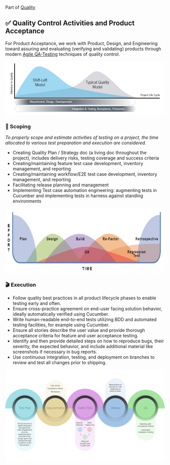 Part of [Quality](/README.md)

## :white_check_mark: Quality Control Activities and Product Acceptance

For Product Acceptance, we work with Product, Design, and Engineering toward assuring and evaluating (verifying and validating) 
products through modern [Agile QA-Testing](https://blog.testlodge.com/the-role-of-qa-in-agile/) techniques of quality control.

![Left-Shift](/images/shift_left_quality.png)

### :telescope: Scoping

_To properly scope and estimate activities of testing on a project, the time allocated to various test preparation 
and execution are considered._

- Creating Quality Plan / Strategy doc (a living doc throughout the project), includes delivery risks, testing coverage and success criteria
- Creating/maintaining feature test case development, inventory management, and reporting
- Creating/maintaining workflow/E2E test case development, inventory management, and reporting
- Facilitating release planning and management
- Implementing Test case automation engineering: augmenting tests in Cucumber and implementing tests in harness against standing environments

![agile-qa](/images/agile-qa.png)

### :clapper: Execution

- Follow quality best practices in all product lifecycle phases to enable testing early and often.
- Ensure cross-practice agreement on end-user facing solution behavior, ideally automatically verified using Cucumber.
- Write human-readable end-to-end tests utilizing BDD and automated testing facilities, for example using Cucumber.
- Ensure all stories describe the user value and provide thorough acceptance criteria for feature and user acceptance testing.
- Identify and then provide detailed steps on how to reproduce bugs, their severity, the expected behavior, and include additional material like screenshots if necessary in bug reports.
- Use continuous integration, testing, and deployment on branches to review and test all changes prior to shipping.

![agile-qa-driven](/images/agile-qa-driven.png)
